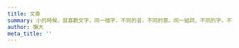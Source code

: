 ```yaml
---
title: 文章
summary: 小的時候，就喜歡文字，同一個字，不同的音，不同的意。同一組詞，不同的字，不同的義。長大後，幫人們處理財務規劃。同樣的錢，不同的人，不同的結果。發現，當人們都以為錢要用「快」來解決時，回頭看，處理錢跟寫文章一樣，從來都不是求「快」，而是求「美」。
author: 懶大
meta_title: ''
---
```

